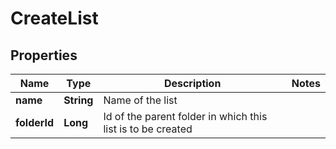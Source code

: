 
# CreateList

## Properties
Name | Type | Description | Notes
------------ | ------------- | ------------- | -------------
**name** | **String** | Name of the list | 
**folderId** | **Long** | Id of the parent folder in which this list is to be created | 



